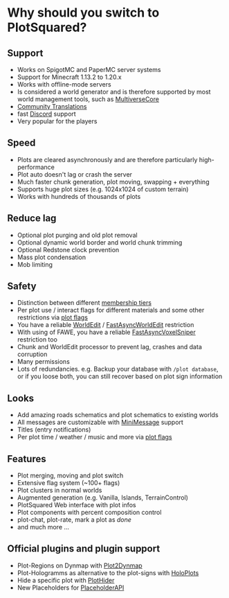 # Why should you switch to PlotSquared?

## Support

* Works on SpigotMC and PaperMC server systems
* Support for Minecraft 1.13.2 to 1.20.x
* Works with offline-mode servers
* Is considered a world generator and is therefore supported by most world management tools, such as [MultiverseCore](https://www.spigotmc.org/resources/390)
* [Community Translations](https://intellectualsites.crowdin.com/plotsquared)
* fast [Discord](https://discord.gg/intellectualsites) support
* Very popular for the players

## Speed

* Plots are cleared asynchronously and are therefore particularly high-performance
* Plot auto doesn't lag or crash the server
* Much faster chunk generation, plot moving, swapping + everything
* Supports huge plot sizes (e.g. 1024x1024 of custom terrain)
* Works with hundreds of thousands of plots

## Reduce lag

* Optional plot purging and old plot removal
* Optional dynamic world border and world chunk trimming
* Optional Redstone clock prevention
* Mass plot condensation
* Mob limiting

## Safety

* Distinction between different [membership tiers](plot-membership-tiers.md)
* Per plot use / interact flags for different materials and some other restrictions via [plot flags](plot-flags)
* You have a reliable [WorldEdit](https://dev.bukkit.org/projects/worldedit) / [FastAsyncWorldEdit](https://www.spigotmc.org/resources/13932) restriction
* With using of FAWE, you have a reliable [FastAsyncVoxelSniper](https://github.com/IntellectualSites/fastasyncvoxelsniper) restriction too
* Chunk and WorldEdit processor to prevent lag, crashes and data corruption
* Many permissions
* Lots of redundancies. e.g. Backup your database with `/plot database`, or if you loose both, you can still recover based on plot sign information

## Looks

* Add amazing roads schematics and plot schematics to existing worlds
* All messages are customizable with [MiniMessage](https://docs.advntr.dev/minimessage/format.html) support
* Titles (entry notifications)
* Per plot time / weather / music and more via [plot flags](plot-flags)

## Features

* Plot merging, moving and plot switch
* Extensive flag system (~100+ flags)
* Plot clusters in normal worlds
* Augmented generation (e.g. Vanilla, Islands, TerrainControl)
* PlotSquared Web interface with plot infos
* Plot components with percent composition control
* plot-chat, plot-rate, mark a plot as _done_
* and much more ...

## Official plugins and plugin support
* Plot-Regions on Dynmap with [Plot2Dynmap](https://www.spigotmc.org/resources/1292)
* Plot-Hologramms as alternative to the plot-signs with [HoloPlots](https://www.spigotmc.org/resources/4880)
* Hide a specific plot with [PlotHider](https://www.spigotmc.org/resources/20701)
* New Placeholders for [PlaceholderAPI](https://www.spigotmc.org/resources/6245)